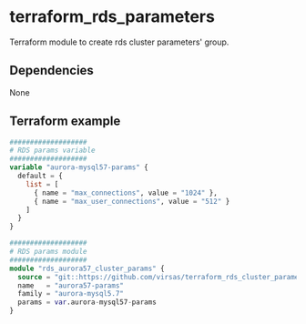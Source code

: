# terraform_rds_parameters

Terraform module to create rds cluster parameters' group.

## Dependencies

None

## Terraform example

``` terraform
###################
# RDS params variable
###################
variable "aurora-mysql57-params" {
  default = {
    list = [
      { name = "max_connections", value = "1024" },
      { name = "max_user_connections", value = "512" }
    ]
  }
}

###################
# RDS params module
###################
module "rds_aurora57_cluster_params" {
  source = "git::https://github.com/virsas/terraform_rds_cluster_parameters.git?ref=v1.0.0"
  name   = "aurora57-params"
  family = "aurora-mysql5.7"
  params = var.aurora-mysql57-params
}
```
